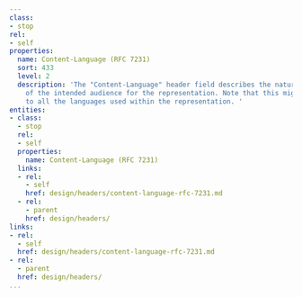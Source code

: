 ```yaml
---
class:
- stop
rel:
- self
properties:
  name: Content-Language (RFC 7231)
  sort: 433
  level: 2
  description: 'The "Content-Language" header field describes the natural language(s)
    of the intended audience for the representation. Note that this might not be equivalent
    to all the languages used within the representation. '
entities:
- class:
  - stop
  rel:
  - self
  properties:
    name: Content-Language (RFC 7231)
  links:
  - rel:
    - self
    href: design/headers/content-language-rfc-7231.md
  - rel:
    - parent
    href: design/headers/
links:
- rel:
  - self
  href: design/headers/content-language-rfc-7231.md
- rel:
  - parent
  href: design/headers/
...
```

